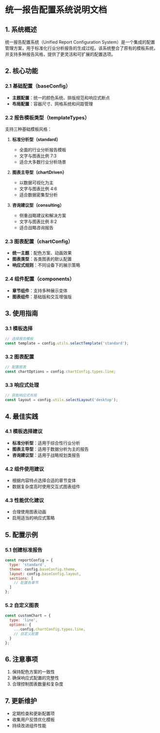 # 统一报告配置系统说明文档

## 1. 系统概述

统一报告配置系统（Unified Report Configuration System）是一个集成的配置管理方案，用于标准化行业分析报告的生成过程。该系统整合了原有的模板系统，并支持多种报告风格，提供了更灵活和可扩展的配置选项。

## 2. 核心功能

### 2.1 基础配置（baseConfig）

- **主题配置**：统一的颜色系统、排版规范和响应式断点
- **布局配置**：容器尺寸、网格系统和间距管理

### 2.2 报告模板类型（templateTypes）

支持三种基础模板风格：

1. **标准分析型（standard）**
   - 全面的行业分析报告模板
   - 文字与图表比例 7:3
   - 适合大多数行业分析场景

2. **图表主导型（chartDriven）**
   - 以数据可视化为主
   - 文字与图表比例 4:6
   - 适合数据密集型分析

3. **咨询建议型（consulting）**
   - 侧重战略建议和解决方案
   - 文字与图表比例 8:2
   - 适合战略咨询报告

### 2.3 图表配置（chartConfig）

- **统一主题**：配色方案、动画效果
- **图表类型**：各类图表的默认配置
- **响应式规则**：不同设备下的展示策略

### 2.4 组件配置（components）

- **章节组件**：支持多种展示变体
- **图表组件**：基础版和交互增强版

## 3. 使用指南

### 3.1 模板选择

```javascript
// 选择报告模板
const template = config.utils.selectTemplate('standard');
```

### 3.2 图表配置

```javascript
// 配置图表
const chartOptions = config.chartConfig.types.line;
```

### 3.3 响应式处理

```javascript
// 获取响应式布局
const layout = config.utils.selectLayout('desktop');
```

## 4. 最佳实践

### 4.1 模板选择建议

- **标准分析型**：适用于综合性行业分析
- **图表主导型**：适用于数据分析为主的报告
- **咨询建议型**：适用于战略规划类报告

### 4.2 组件使用建议

- 根据内容特点选择合适的章节变体
- 数据复杂度高时使用交互式图表组件

### 4.3 性能优化建议

- 合理使用图表动画
- 启用适当的响应式策略

## 5. 配置示例

### 5.1 创建标准报告

```javascript
const reportConfig = {
  type: 'standard',
  theme: config.baseConfig.theme,
  layout: config.baseConfig.layout,
  sections: [
    // 配置各章节
  ]
};
```

### 5.2 自定义图表

```javascript
const customChart = {
  type: 'line',
  options: {
    ...config.chartConfig.types.line,
    // 自定义配置
  }
};
```

## 6. 注意事项

1. 保持配色方案的一致性
2. 确保响应式配置的完整性
3. 合理控制图表数量和复杂度

## 7. 更新维护

- 定期检查和更新配置项
- 收集用户反馈优化模板
- 持续改进组件性能